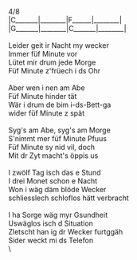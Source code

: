 4/8\
|C\_\_\_\_\_\_\_|\_\_\_\_\_\_\_\_|F\_\_\_\_\_\_|\_\_\_\_\_\_\_\_|\
|G\_\_\_\_\_\_\_|\_\_\_\_\_\_\_\_|C\_\_\_\_\_\_\_|\_\_\_\_\_\_\_\_|\
\
Leider&nbsp;geit&nbsp;ir&nbsp;Nacht&nbsp;my&nbsp;wecker\
Immer&nbsp;füf&nbsp;Minute&nbsp;vor\
Lütet&nbsp;mir&nbsp;drum&nbsp;jede&nbsp;Morge\
Füf&nbsp;Minute&nbsp;z'früech&nbsp;i&nbsp;ds&nbsp;Ohr\
\
Aber&nbsp;wen&nbsp;i&nbsp;nen&nbsp;am&nbsp;Abe\
Füf&nbsp;Minute&nbsp;hinder&nbsp;tät\
Wär&nbsp;i&nbsp;drum&nbsp;de&nbsp;bim&nbsp;i-ds-Bett-ga\
wider&nbsp;füf&nbsp;Minute&nbsp;z&nbsp;spät\
\
Syg's&nbsp;am&nbsp;Abe,&nbsp;syg's&nbsp;am&nbsp;Morge\
S'nimmt&nbsp;mer&nbsp;füf&nbsp;Minute&nbsp;Pfuus\
Füf&nbsp;Minute&nbsp;sy&nbsp;nid&nbsp;vil,&nbsp;doch\
Mit&nbsp;dr&nbsp;Zyt&nbsp;macht's&nbsp;öppis&nbsp;us\
\
I&nbsp;zwölf&nbsp;Tag&nbsp;isch&nbsp;das&nbsp;e&nbsp;Stund\
I&nbsp;drei&nbsp;Monet&nbsp;schon&nbsp;e&nbsp;Nacht\
Won&nbsp;i&nbsp;wäg&nbsp;däm&nbsp;blöde&nbsp;Wecker\
schliesslech&nbsp;schloflos&nbsp;hätt&nbsp;verbracht\
\
I&nbsp;ha&nbsp;Sorge&nbsp;wäg&nbsp;myr&nbsp;Gsundheit\
Uswäglos&nbsp;isch&nbsp;d&nbsp;Situation\
Zletscht&nbsp;han&nbsp;ig&nbsp;dr&nbsp;Wecker&nbsp;furtggäh\
Sider&nbsp;weckt&nbsp;mi&nbsp;ds&nbsp;Telefon\
\
